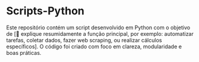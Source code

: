 # Scripts-Python
Este repositório contém um script desenvolvido em Python com o objetivo de [🔧 explique resumidamente a função principal, por exemplo: automatizar tarefas, coletar dados, fazer web scraping, ou realizar cálculos específicos].  O código foi criado com foco em clareza, modularidade e boas práticas.
